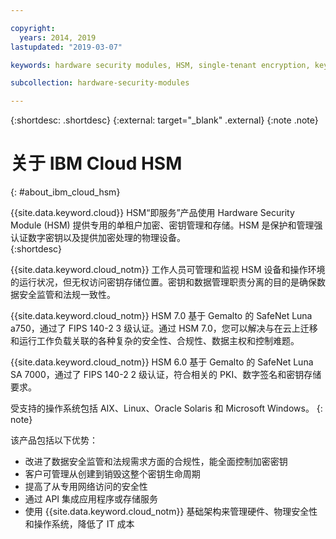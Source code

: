 ```yaml
---

copyright:
  years: 2014, 2019
lastupdated: "2019-03-07"

keywords: hardware security modules, HSM, single-tenant encryption, key management, Gemalto SafeNet Luna, FIPS certified, cryptographic, keys,

subcollection: hardware-security-modules

---
```


{:shortdesc: .shortdesc}
{:external: target="_blank" .external}
{:note .note}

# 关于 IBM Cloud HSM
{: #about_ibm_cloud_hsm}

{{site.data.keyword.cloud}} HSM“即服务”产品使用 Hardware Security Module (HSM) 提供专用的单租户加密、密钥管理和存储。HSM 是保护和管理强认证数字密钥以及提供加密处理的物理设备。  
{:shortdesc}

{{site.data.keyword.cloud_notm}} 工作人员可管理和监视 HSM 设备和操作环境的运行状况，但无权访问密钥存储位置。密钥和数据管理职责分离的目的是确保数据安全监管和法规一致性。

{{site.data.keyword.cloud_notm}} HSM 7.0 基于 Gemalto 的 SafeNet Luna a750，通过了 FIPS 140-2 3 级认证。通过 HSM 7.0，您可以解决与在云上迁移和运行工作负载关联的各种复杂的安全性、合规性、数据主权和控制难题。

{{site.data.keyword.cloud_notm}} HSM 6.0 基于 Gemalto 的 SafeNet Luna SA 7000，通过了 FIPS 140-2 2 级认证，符合相关的 PKI、数字签名和密钥存储要求。

受支持的操作系统包括 AIX、Linux、Oracle Solaris 和 Microsoft Windows。
{: note}

该产品包括以下优势：

  * 改进了数据安全监管和法规需求方面的合规性，能全面控制加密密钥
  * 客户可管理从创建到销毁这整个密钥生命周期
  * 提高了从专用网络访问的安全性
  * 通过 API 集成应用程序或存储服务
  * 使用 {{site.data.keyword.cloud_notm}} 基础架构来管理硬件、物理安全性和操作系统，降低了 IT 成本
